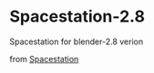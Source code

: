 # Spacestation-2.8
Spacestation for blender-2.8 verion

from [Spacestation](https://github.com/Rahix/spacestation)
